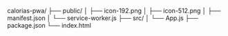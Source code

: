 calorias-pwa/
├── public/
│   ├── icon-192.png
│   ├── icon-512.png
│   ├── manifest.json
│   └── service-worker.js
├── src/
│   └── App.js
├── package.json
└── index.html
